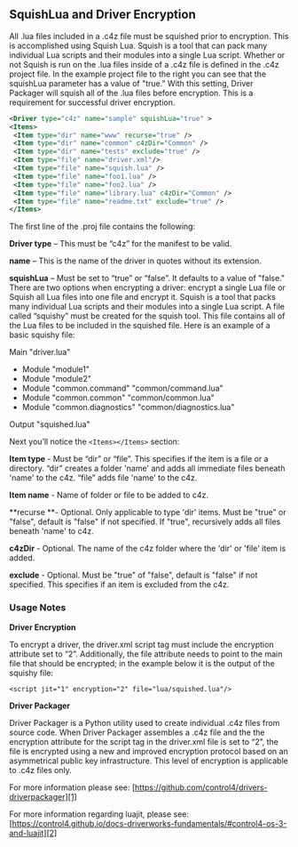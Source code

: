 ## SquishLua and Driver Encryption

All .lua files included in a .c4z file must be squished prior to encryption. This is accomplished using Squish Lua. Squish is a tool that can pack many individual Lua scripts and their modules into a single Lua script. Whether or not Squish is run on the .lua files inside of a .c4z file is defined in the .c4z project file. In the example project file to the right you can see that the squishLua parameter has a value of "true." With this setting, Driver Packager will squish all of the .lua files before encryption. This is a requirement for successful driver encryption. 

```xml
<Driver type="c4z" name="sample" squishLua="true" >
<Items>
 <Item type="dir" name="www" recurse="true" />
 <Item type="dir" name="common" c4zDir="Common" />
 <Item type="dir" name="tests" exclude="true" />
 <Item type="file" name="driver.xml"/>
 <Item type="file" name="squish.lua" />
 <Item type="file" name="foo1.lua" />
 <Item type="file" name="foo2.lua" />
 <Item type="file" name="library.lua" c4zDir="Common" />
 <Item type="file" name="readme.txt" exclude="true" />
</Items>
```


The first line of the .proj file contains the following:

**Driver type** – This must be “c4z” for the manifest to be valid.

**name** – This is the name of the driver in quotes  without its extension.

**squishLua** – Must be set to “true” or “false”. It defaults to a value of "false." There are two options when encrypting a driver: encrypt a single Lua file or Squish all Lua files into one file and encrypt it. Squish is a tool that packs many individual Lua scripts and their modules into a single Lua script. A file called “squishy” must be created for the squish tool. This file contains all of the Lua files to be included in the squished file. Here is an example of a basic squishy file:

Main "driver.lua"

- Module "module1"
- Module "module2"
- Module "common.command" "common/command.lua"
- Module "common.common"  "common/common.lua"
- Module "common.diagnostics" "common/diagnostics.lua"

Output "squished.lua"


Next you’ll notice the `<Items></Items>` section:

**Item type** - Must be “dir” or “file”. This specifies if the item is a file or a directory. “dir” creates a folder 'name' and adds all immediate files beneath 'name' to the c4z. “file” adds file 'name' to the c4z.

**Item name** - Name of folder or file to be added to c4z.

**recurse **- Optional. Only applicable to type 'dir' items. Must be "true" or "false", default is "false" if not specified. If "true", recursively adds all files beneath 'name' to c4z. 

**c4zDir** - Optional. The name of the c4z folder where the 'dir' or 'file' item is added. 

**exclude** - Optional.  Must be "true" of "false", default is "false" if not specified. This specifies if an item is excluded from the c4z. 


### Usage Notes

**Driver Encryption**

To encrypt a driver, the driver.xml script tag must include the encryption attribute set to “2”. Additionally, the file attribute needs to point to the main file that should be encrypted; in the example below it is the output of the squishy file:

`<script jit="1" encryption="2" file="lua/squished.lua"/>`


**Driver Packager**

Driver Packager is a Python utility used to create individual .c4z files from source code. When Driver Packager assembles a .c4z file and the the encryption attribute for the script tag in the driver.xml file is set to “2”, the file is encrypted using a new and improved encryption protocol based on an asymmetrical public key infrastructure. This level of encryption is applicable to .c4z files only.

For more information please see: [https://github.com/control4/drivers-driverpackager][1]

For more information regarding luajit, please see: [https://control4.github.io/docs-driverworks-fundamentals/#control4-os-3-and-luajit][2]

[1]:	https://github.com/control4/drivers-driverpackager
[2]:	https://control4.github.io/docs-driverworks-fundamentals/#control4-os-3-and-luajit